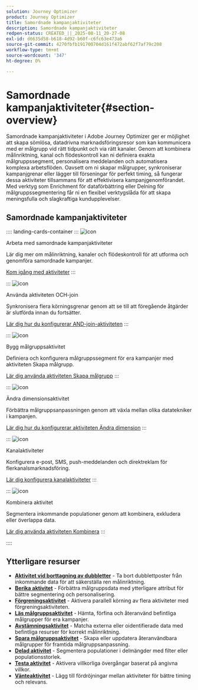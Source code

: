 ```yaml
---
solution: Journey Optimizer
product: Journey Optimizer
title: Samordnade kampanjaktiviteter
description: Samordnade kampanjaktiviteter
redpen-status: CREATED_||_2025-08-11_20-27-08
exl-id: d6635d58-b618-4d92-b60f-c6fc63e473a6
source-git-commit: 4270fbfb191700704d161f472abf62f7af79c208
workflow-type: tm+mt
source-wordcount: '347'
ht-degree: 0%

---
```


# Samordnade kampanjaktiviteter{#section-overview}

Samordnade kampanjaktiviteter i Adobe Journey Optimizer ger er möjlighet att skapa sömlösa, datadrivna marknadsföringsresor som kan kommunicera med er målgrupp vid rätt tidpunkt och via rätt kanaler. Genom att kombinera målinriktning, kanal och flödeskontroll kan ni definiera exakta målgruppssegment, personalisera meddelanden och automatisera komplexa arbetsflöden. Oavsett om ni skapar målgrupper, synkroniserar kampanjgrenar eller lägger till förseningar för perfekt timing, så fungerar dessa aktiviteter tillsammans för att effektivisera kampanjgenomförandet. Med verktyg som Enrichment för dataförbättring eller Delning för målgruppssegmentering får ni en flexibel verktygslåda för att skapa meningsfulla och slagkraftiga kundupplevelser.

## Samordnade kampanjaktiviteter

:::: landing-cards-container
:::
![icon](https://cdn.experienceleague.adobe.com/icons/book.svg?lang=sv-SE)

Arbeta med samordnade kampanjaktiviteter

Lär dig mer om målinriktning, kanaler och flödeskontroll för att utforma och genomföra samordnade kampanjer.

[Kom igång med aktiviteter](../using/orchestrated/activities/about-activities.md)
:::

:::
![icon](https://cdn.experienceleague.adobe.com/icons/code-branch.svg?lang=sv-SE)

Använda aktiviteten OCH-join

Synkronisera flera körningsgrenar genom att se till att föregående åtgärder är slutförda innan du fortsätter.

[Lär dig hur du konfigurerar AND-join-aktiviteten](../using/orchestrated/activities/and-join.md)
:::

:::
![icon](https://cdn.experienceleague.adobe.com/icons/bullseye.svg?lang=sv-SE)

Bygg målgruppsaktivitet

Definiera och konfigurera målgruppssegment för era kampanjer med aktiviteten Skapa målgrupp.

[Lär dig använda aktiviteten Skapa målgrupp](../using/orchestrated/activities/build-audience.md)
:::

:::
![icon](https://cdn.experienceleague.adobe.com/icons/gear.svg?lang=sv-SE)

Ändra dimensionsaktivitet

Förbättra målgruppsanpassningen genom att växla mellan olika datatekniker i kampanjen.

[Lär dig hur du konfigurerar aktiviteten Ändra dimension](../using/orchestrated/activities/change-dimension.md)
:::

:::
![icon](https://cdn.experienceleague.adobe.com/icons/list-check.svg?lang=sv-SE)

Kanalaktiviteter

Konfigurera e-post, SMS, push-meddelanden och direktreklam för flerkanalsmarknadsföring.

[Lär dig konfigurera kanalaktiviteter](../using/orchestrated/activities/channels.md)
:::

:::
![icon](https://cdn.experienceleague.adobe.com/icons/puzzle-piece.svg?lang=sv-SE)

Kombinera aktivitet

Segmentera inkommande populationer genom att kombinera, exkludera eller överlappa data.

[Lär dig använda aktiviteten Kombinera](../using/orchestrated/activities/combine.md)
:::

::::


## Ytterligare resurser

- **[Aktivitet vid borttagning av dubbletter](../using/orchestrated/activities/deduplication.md)** - Ta bort dubblettposter från inkommande data för att säkerställa ren målinriktning.
- **[Berika aktivitet](../using/orchestrated/activities/enrichment.md)** - Förbättra målgruppsdata med ytterligare attribut för bättre segmentering och personalisering.
- **[Förgreningsaktivitet](../using/orchestrated/activities/fork.md)** - Aktivera parallell körning av flera aktiviteter med förgreningsaktiviteten.
- **[Läs målgruppsaktivitet](../using/orchestrated/activities/read-audience.md)** - Hämta, förfina och återanvänd befintliga målgrupper för era kampanjer.
- **[Avstämningsaktivitet](../using/orchestrated/activities/reconciliation.md)** - Matcha externa eller oidentifierade data med befintliga resurser för korrekt målinriktning.
- **[Spara målgruppsaktivitet](../using/orchestrated/activities/save-audience.md)** - Skapa eller uppdatera återanvändbara målgrupper för framtida målgruppsanpassning.
- **[Delad aktivitet](../using/orchestrated/activities/split.md)** - Segmentera populationer i delmängder med filter eller populationsstorlek.
- **[Testa aktivitet](../using/orchestrated/activities/test.md)** - Aktivera villkorliga övergångar baserat på angivna villkor.
- **[Vänteaktivitet](../using/orchestrated/activities/wait.md)** - Lägg till fördröjningar mellan aktiviteter för bättre timing och relevans.
